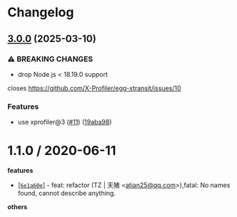 # Changelog

## [3.0.0](https://github.com/X-Profiler/egg-xtransit/compare/v2.0.0...v3.0.0) (2025-03-10)


### ⚠ BREAKING CHANGES

* drop Node.js < 18.19.0 support

closes https://github.com/X-Profiler/egg-xtransit/issues/10

### Features

* use xprofiler@3 ([#11](https://github.com/X-Profiler/egg-xtransit/issues/11)) ([19aba98](https://github.com/X-Profiler/egg-xtransit/commit/19aba98b72e7157c615d3877b4f3e993cf50aa1e))

1.1.0 / 2020-06-11
==================

**features**
  * [[`6e1a60e`](http://github.com/X-Profiler/egg-xtransit/commit/6e1a60e4c1862ea9cba1e2cd4cdf5b66ee6282be)] - feat: refactor (TZ | 天猪 <<atian25@qq.com>>),fatal: No names found, cannot describe anything.

**others**
